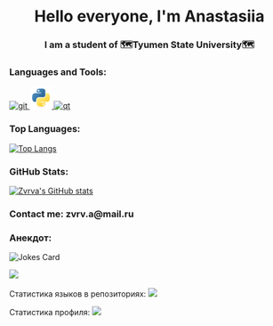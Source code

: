 <h1 align="center">Hello everyone, I'm Anastasiia</a> 
<h3 align="center">I am a student of &#128506Tyumen State University&#128506</h3>


<h3 align="left">Languages and Tools:</h3>
<p align="left"> <a href="https://www.w3schools.com/css/" target="_blank" rel="noreferrer"> 
  
<img src="https://www.vectorlogo.zone/logos/git-scm/git-scm-icon.svg" alt="git" width="40" height="40"/> </a> <a href="https://www.python.org" target="_blank" rel="noreferrer"> <img src="https://raw.githubusercontent.com/devicons/devicon/master/icons/python/python-original.svg" alt="python" width="40" height="40"/> </a> <a href="https://www.qt.io/" target="_blank" rel="noreferrer"> <img src="https://upload.wikimedia.org/wikipedia/commons/0/0b/Qt_logo_2016.svg" alt="qt" width="40" height="40"/> </a> </p>

<h3 align="left">Top Languages:</h3>

[![Top Langs](https://github-readme-stats.vercel.app/api/top-langs/?username=zvrva&layout=compact&theme=radical)](https://github.com/zvrva/github-readme-stats)

<h3 align="left">GitHub Stats:</h3>

[![Zvrva's GitHub stats](https://github-readme-stats.vercel.app/api?username=zvrva&theme=radical)](https://github.com/zvrva/github-readme-stats)



<h3 align="left">Contact me: zvrv.a@mail.ru</h3>

<h3>Анекдот:</h3>
<img src="https://readme-jokes.vercel.app/api?theme=radical" alt="Jokes Card" />




![](https://github-profile-summary-cards.vercel.app/api/cards/profile-details?username=zvrva&theme=radical)


Статистика языков в репозиториях:
![](https://github-profile-summary-cards.vercel.app/api/cards/repos-per-language?username=zvrva&theme=radical)

Статистика профиля:
![](https://github-profile-summary-cards.vercel.app/api/cards/stats?username=zvrva&theme=radical)

